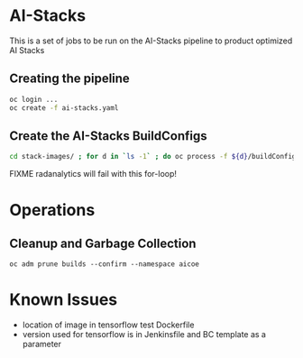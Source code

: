# AI-Stacks
This is a set of jobs to be run on the AI-Stacks pipeline to product optimized AI Stacks

## Creating the pipeline

```bash
oc login ...
oc create -f ai-stacks.yaml
```

## Create the AI-Stacks BuildConfigs

```bash
cd stack-images/ ; for d in `ls -1` ; do oc process -f ${d}/buildConfigAndImageStream.yaml | oc create -f - ; done ; cd ..
```

FIXME radanalytics will fail with this for-loop!

# Operations

## Cleanup and Garbage Collection

`oc adm prune builds --confirm --namespace aicoe`

# Known Issues

* location of image in tensorflow test Dockerfile
* version used for tensorflow is in Jenkinsfile and BC template as a parameter